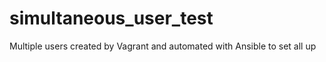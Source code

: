 # simultaneous_user_test
Multiple users created by Vagrant and automated with Ansible to set all up
